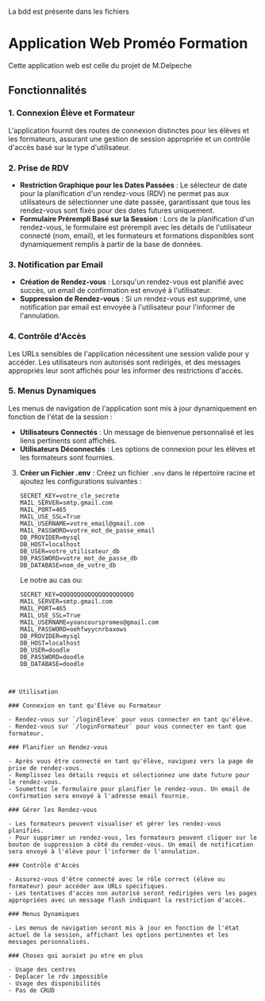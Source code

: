 La bdd est présente dans les fichiers

# Application Web Proméo Formation

Cette application web est celle du projet de M.Delpeche

## Fonctionnalités

### 1. Connexion Élève et Formateur

L'application fournit des routes de connexion distinctes pour les élèves et les formateurs, assurant une gestion de session appropriée et un contrôle d'accès basé sur le type d'utilisateur.

### 2. Prise de RDV

- **Restriction Graphique pour les Dates Passées** : Le sélecteur de date pour la planification d'un rendez-vous (RDV) ne permet pas aux utilisateurs de sélectionner une date passée, garantissant que tous les rendez-vous sont fixés pour des dates futures uniquement.
- **Formulaire Prérempli Basé sur la Session** : Lors de la planification d'un rendez-vous, le formulaire est prérempli avec les détails de l'utilisateur connecté (nom, email), et les formateurs et formations disponibles sont dynamiquement remplis à partir de la base de données.

### 3. Notification par Email

- **Création de Rendez-vous** : Lorsqu'un rendez-vous est planifié avec succès, un email de confirmation est envoyé à l'utilisateur.
- **Suppression de Rendez-vous** : Si un rendez-vous est supprimé, une notification par email est envoyée à l'utilisateur pour l'informer de l'annulation.

### 4. Contrôle d'Accès

Les URLs sensibles de l'application nécessitent une session valide pour y accéder. Les utilisateurs non autorisés sont redirigés, et des messages appropriés leur sont affichés pour les informer des restrictions d'accès.

### 5. Menus Dynamiques

Les menus de navigation de l'application sont mis à jour dynamiquement en fonction de l'état de la session :
- **Utilisateurs Connectés** : Un message de bienvenue personnalisé et les liens pertinents sont affichés.
- **Utilisateurs Déconnectés** : Les options de connexion pour les élèves et les formateurs sont fournies.



3. **Créer un Fichier .env** :
    Créez un fichier `.env` dans le répertoire racine et ajoutez les configurations suivantes :
    ```dotenv
    SECRET_KEY=votre_cle_secrete
    MAIL_SERVER=smtp.gmail.com
    MAIL_PORT=465
    MAIL_USE_SSL=True
    MAIL_USERNAME=votre_email@gmail.com
    MAIL_PASSWORD=votre_mot_de_passe_email
    DB_PROVIDER=mysql
    DB_HOST=localhost
    DB_USER=votre_utilisateur_db
    DB_PASSWORD=votre_mot_de_passe_db
    DB_DATABASE=nom_de_votre_db
    ```
    Le notre au cas ou: 

    ```
    SECRET_KEY=QQQQQQQQQQQQQQQQQQQQQ
    MAIL_SERVER=smtp.gmail.com
    MAIL_PORT=465
    MAIL_USE_SSL=True
    MAIL_USERNAME=yoancourspromeo@gmail.com
    MAIL_PASSWORD=oehfwyycnrbaxows
    DB_PROVIDER=mysql
    DB_HOST=localhost
    DB_USER=doodle
    DB_PASSWORD=doodle
    DB_DATABASE=doodle
    
```


## Utilisation

### Connexion en tant qu'Élève ou Formateur

- Rendez-vous sur `/loginEleve` pour vous connecter en tant qu'élève.
- Rendez-vous sur `/loginFormateur` pour vous connecter en tant que formateur.

### Planifier un Rendez-vous

- Après vous être connecté en tant qu'élève, naviguez vers la page de prise de rendez-vous.
- Remplissez les détails requis et sélectionnez une date future pour le rendez-vous.
- Soumettez le formulaire pour planifier le rendez-vous. Un email de confirmation sera envoyé à l'adresse email fournie.

### Gérer les Rendez-vous

- Les formateurs peuvent visualiser et gérer les rendez-vous planifiés.
- Pour supprimer un rendez-vous, les formateurs peuvent cliquer sur le bouton de suppression à côté du rendez-vous. Un email de notification sera envoyé à l'élève pour l'informer de l'annulation.

### Contrôle d'Accès

- Assurez-vous d'être connecté avec le rôle correct (élève ou formateur) pour accéder aux URLs spécifiques.
- Les tentatives d'accès non autorisé seront redirigées vers les pages appropriées avec un message flash indiquant la restriction d'accès.

### Menus Dynamiques

- Les menus de navigation seront mis à jour en fonction de l'état actuel de la session, affichant les options pertinentes et les messages personnalisés.

### Choses qui auraiet pu etre en plus

- Usage des centres 
- Deplacer le rdv impossible
- Usage des disponibilités
- Pas de CRUD


